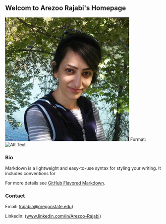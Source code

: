 ## Welcom to Arezoo Rajabi's Homepage

![Arezoo](/images/arezoo.jpg)
Format: ![Alt Text](url)

### Bio

Markdown is a lightweight and easy-to-use syntax for styling your writing. It includes conventions for

For more details see [GitHub Flavored Markdown](https://guides.github.com/features/mastering-markdown/).



###  Contact

Email: (rajabia@oregonstate.edu)

Linkedin: (www.linkedin.com/in/Arezoo-Rajabi)
